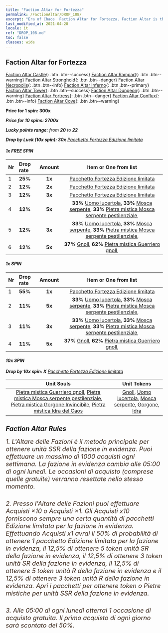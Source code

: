 ```yaml
---
title: "Faction Altar for Fortezza"
permalink: /FactionAltar/DROP_108/
excerpt: "Era of Chaos  Faction Altar for Fortezza. Faction Altar is the primary method for obtaining SSR units from the popular faction. Limited to 1,000 purchases each week. The popular faction changes at 05:00 every Monday. Purchase attempts and free purchase attempts will also reset then."
last_modified_at: 2021-04-28
locale: it
ref: "DROP_108.md"
toc: false
classes: wide
---
```


##  Faction Altar for **Fortezza**

  [Faction Altar Castle](/it/FactionAltar/DROP_101/){: .btn .btn--success} [Faction Altar Rampart](/it/FactionAltar/DROP_102/){: .btn .btn--warning} [Faction Altar Stronghold](/it/FactionAltar/DROP_103/){: .btn .btn--danger} [Faction Altar Necropolis](/it/FactionAltar/DROP_104/){: .btn .btn--info} [Faction Altar Inferno](/it/FactionAltar/DROP_105/){: .btn .btn--primary} [Faction Altar Tower](/it/FactionAltar/DROP_106/){: .btn .btn--success} [Faction Altar Dungeon](/it/FactionAltar/DROP_107/){: .btn .btn--warning} [Faction Altar Fortress](/it/FactionAltar/DROP_108/){: .btn .btn--danger} [Faction Altar Conflux](/it/FactionAltar/DROP_109/){: .btn .btn--info} [Faction Altar Cove](/it/FactionAltar/DROP_112/){: .btn .btn--warning} 

  **Price for 1 spin: 300x** <i class="fas fa-gem"/>

  **Price for 10 spins: 2700x** <i class="fas fa-gem"/>

  **Lucky points range:** from **20** to **22**

  **Drop by Luck (10x spin): 30x** [Pacchetto Fortezza Edizione limitata](/ItemsIT/con_2142/)

####  1x FREE SPIN 

  |    Nr    |  Drop rate  |  Amount   |   Item or One from list  |
  |:---------|:------------|:---------:|:------------------------:|
  | 1 | **25%** | **1x** | [Pacchetto Fortezza Edizione limitata](/ItemsIT/con_2142/) |
  | 2 | **12%** | **2x** | [Pacchetto Fortezza Edizione limitata](/ItemsIT/con_2142/) |
  | 3 | **12%** | **3x** | [Pacchetto Fortezza Edizione limitata](/ItemsIT/con_2142/) |
  | 4 | **12%** | **5x** |  **33%** [Uomo lucertola](/ItemsIT/unt_254/),  **33%** [Mosca serpente](/ItemsIT/unt_255/),  **33%** [Pietra mistica Mosca serpente pestilenziale](/ItemsIT/unt_337/),  |
  | 5 | **12%** | **3x** |  **33%** [Uomo lucertola](/ItemsIT/unt_254/),  **33%** [Mosca serpente](/ItemsIT/unt_255/),  **33%** [Pietra mistica Mosca serpente pestilenziale](/ItemsIT/unt_337/),  |
  | 6 | **12%** | **5x** |  **37%** [Gnoll](/ItemsIT/unt_253/),  **62%** [Pietra mistica Guerriero gnoll](/ItemsIT/unt_336/),  |


####  1x SPIN 

  |    Nr    |  Drop rate  |  Amount   |   Item or One from list  |
  |:---------|:------------|:---------:|:------------------------:|
  | 1 | **55%** | **1x** | [Pacchetto Fortezza Edizione limitata](/ItemsIT/con_2142/) |
  | 2 | **11%** | **5x** |  **33%** [Uomo lucertola](/ItemsIT/unt_254/),  **33%** [Mosca serpente](/ItemsIT/unt_255/),  **33%** [Pietra mistica Mosca serpente pestilenziale](/ItemsIT/unt_337/),  |
  | 3 | **11%** | **3x** |  **33%** [Uomo lucertola](/ItemsIT/unt_254/),  **33%** [Mosca serpente](/ItemsIT/unt_255/),  **33%** [Pietra mistica Mosca serpente pestilenziale](/ItemsIT/unt_337/),  |
  | 4 | **11%** | **5x** |  **37%** [Gnoll](/ItemsIT/unt_253/),  **62%** [Pietra mistica Guerriero gnoll](/ItemsIT/unt_336/),  |


####  10x SPIN 

  **Drop by 10x spin: X** [Pacchetto Fortezza Edizione limitata](/ItemsIT/con_2142/)

  |    Unit Souls    |  Unit Tokens  |
  |:----------------:|:-------------:|
  | [Pietra mistica Guerriero gnoll](/ItemsIT/unt_336/), [Pietra mistica Mosca serpente pestilenziale](/ItemsIT/unt_337/), [Pietra mistica Gorgone Invincibile](/ItemsIT/unt_339/), [Pietra mistica Idra del Caos](/ItemsIT/unt_341/) | [Gnoll](/ItemsIT/unt_253/), [Uomo lucertola](/ItemsIT/unt_254/), [Mosca serpente](/ItemsIT/unt_255/), [Gorgone](/ItemsIT/unt_257/), [Idra](/ItemsIT/unt_259/) |



## Faction Altar Rules

  <span style="color: #3c2a1e;font-size:20px">1. L'Altare delle Fazioni è il metodo principale per ottenere unità SSR della fazione in evidenza. Puoi effettuare un massimo di 1000 acquisti ogni settimana. La fazione in evidenza cambia alle 05:00 di ogni lunedì. Le occasioni di acquisto (comprese quelle gratuite) verranno resettate nello stesso momento.</span><br/>

<br/>  <span style="color: #3c2a1e;font-size:20px">2. Presso l'Altare delle Fazioni puoi effettuare Acquisti ×10 o Acquisti ×1. Gli Acquisti x10 forniscono sempre una certa quantità di pacchetti Edizione limitata per la fazione in evidenza. Effettuando Acquisti x1 avrai il 50% di probabilità di ottenere 1 pacchetto Edizione limitata per la fazione in evidenza, il 12,5% di ottenere 5 token unità SR della fazione in evidenza, il 12,5% di ottenere 3 token unità SR della fazione in evidenza, il 12,5% di ottenere 5 token unità R della fazione in evidenza e il 12,5% di ottenere 3 token unità R della fazione in evidenza. Apri i pacchetti per ottenere token o Pietre mistiche per unità SSR della fazione in evidenza.</span>

<br/>  <span style="color: #3c2a1e;font-size:20px">3. Alle 05:00 di ogni lunedì otterrai 1 occasione di acquisto gratuita. Il primo acquisto di ogni giorno sarà scontato del 50%.</span><br/>

<br/>